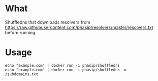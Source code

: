 # What
Shuffledns that downloads resolvers from https://raw.githubusercontent.com/phasip/resolvers/master/resolvers.txt before running
# Usage
```
echo "example.com" | docker run -i phasip/shuffledns
echo "example.com" | docker run -i phasip/shuffledns -w /subdomains.txt
```
